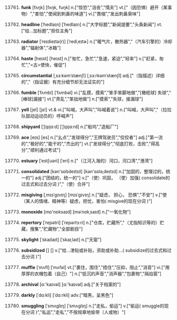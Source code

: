 13761. **funk**
[fʌŋk]  [fʌŋk, fuŋk]
n.["惊恐","沮丧","懦夫"]  vt.["（因恐惧）避开（某事物）","害怕","使闻到刺鼻的味道"]  vi.["畏缩","发出刺鼻臭味"]  

13762. **headline**
[ˈhedlaɪn]  [ˈhedlaɪn]
n.["大字标题","新闻提要","头条新闻"]  vt.["给…加标题","担任主角"]  

13763. **radiator**
[ˈreɪdieɪtə(r)]  [ˈrediˌeɪtɚ]
n.["暖气片，散热器","（汽车引擎的）冷却器","辐射体","冰箱"]  

13764. **haste**
[heɪst]  [heɪst]
n.["匆忙，急忙","急速，紧迫","轻率"]  v.["赶紧，匆忙","<古>使快，催促"]  

13765. **circumstantial**
[ˌsɜ:kəmˈstænʃl]  [ˌsɜ:rkəmˈstænʃl]
adj.["（指描述）详细的","（指证据）有充分细节却无法证实的"]  

13766. **fumble**
[ˈfʌmbl]  [ˈfʌmbəl]
vi.["乱摸，摸索","笨手笨脚地做","[橄榄球] 失球","[棒球]漏接"]  vt.["弄乱","笨拙地做"]  n.["摸索","失球，接漏球"]  

13767. **yell**
[jel]  [jɛl]
vt.& vi.["叫喊，大声叫","叫喊着说"]  n.["叫喊，大声叫","（拉拉队鼓动运动员的）呼喊声"]  

13768. **shipyard**
[ˈʃɪpjɑ:d]  [ˈʃɪpjɑ:rd]
n.["船坞","造船厂"]  

13769. **ace**
[eɪs]  [es]
n.["幺点","发球得分","王牌驾驶员","佼佼者"]  adj.["第一流的","极好的","能干的","杰出的"]  vt.["发球得分","彻底打败，击败","得高分","顺利通过考试"]  

13770. **estuary**
[ˈestʃuəri]  [ˈeri]
n.["（江河入海的）河口，河口湾","港湾"]  

13771. **consolidated**
[kən'sɒlɪdeɪtɪd]  [kən'sɒləˌdeɪtɪd]
n.["加固的，整理过的，统一的"]  adj.["团结的，统一的"]  v.["（使）巩固， （使）加强( consolidate的过去式和过去分词 )","（使）合并"]  

13772. **misgiving**
[ˌmɪsˈgɪvɪŋ]  [mɪsˈɡɪvɪŋ]
n.["疑虑， 担心， 恐惧","不安"]  v.["使（某人的情绪、精神等）疑虑，担忧，害怕( misgive的现在分词 )"]  

13773. **monoxide**
[mɒ'nɒksaɪd]  [məˈnɑkˌsaɪd]
n.["一氧化物"]  

13774. **repertory**
[ˈrepətri]  [ˈrepərtɔ:ri]
n.["仓库，贮藏所","（尤指知识等的）贮藏，搜集","贮藏物","全部剧目"]  

13775. **skylight**
[ˈskaɪlaɪt]  [ˈskaɪˌlaɪt]
n.["天窗"]  

13776. **subsidized**
[]  []
v.["给…津贴或补贴，资助或补助…( subsidize的过去式和过去分词 )"]  

13777. **muffle**
[ˈmʌfl]  [ˈmʌfəl]
vt.["裹住，围住","捂住","压抑，阻止","消音"]  vi.["用厚厚的衣帽包着（自己）"]  n.["低沉的声音","消声器","包裹物","隔焰窑"]  

13778. **archival**
[ɑ:'kaɪvəl]  [ɑ:'kaɪvəl]
adj.["关于档案的"]  

13779. **darkly**
[ˈdɑ:kli]  [ˈdɑ:rkli]
adv.["暗黑，呈黑色"]  

13780. **smuggling**
[ˈsmʌglɪŋ]  [ˈsmʌɡlɪŋ]
n.["走私，偷运"]  v.["偷运( smuggle的现在分词 )","私运","走私","不按规章地偷带（人或物）"]  

